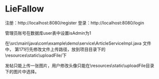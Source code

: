 # LieFallow

注册：http://localhost:8080/register
登录：http://localhost:8080/login

管理员账号在数据库user表中设置isAdmin为1

在\src\main\java\com\example\demo\service\ArticleServiceImpl.java 文件中，
第171行先修改文件上传路径，放到项目目录下的\\resources\\static\\uploadFile/下

发帖只能上传一张图片，用户修改头像只能在\\resources\\static\\uploadFile目录下的图片中选择。
